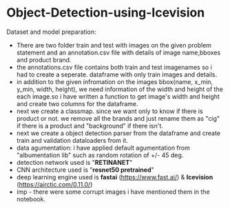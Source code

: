 # Object-Detection-using-Icevision
Dataset and model preparation: <br>
- There are two folder train and test with images on the given problem statement and an annotation.csv file with details of image name,bboxes and product brand.<br>
- the annotations.csv file contains both train and test imagenames so i had to create a seperate.
dataframe with only train images and details.<br>
- in addition to the given infromation on the images bbox(name, x_min, y_min, width, height), we need information of the width and height of the each image.so i have written a function to get image's width and height and create two columns for the dataframe.<br>
- next we create a classmap. since we want only to know if there is product or not. we remove all the brands and just rename them as "cig" if there is a product and "background" if there isn't. <br>
- next we create a object detection parser from the dataframe and create train and validation dataloaders from it. <br>
- data agumentation: i have applied default agumentation from "albumentation lib" such as random rotation of +/- 45 deg. <br>
- detection network used is "**RETINANET**" <br>
- CNN architecture used is "**resnet50 pretrained**" <br>
- deep learning engine used is **fastai** (https://www.fast.ai/) & **Icevision** (https://airctic.com/0.11.0/) <br>
- imp - there were some corrupt images i have mentioned them in the notebook. <br>
